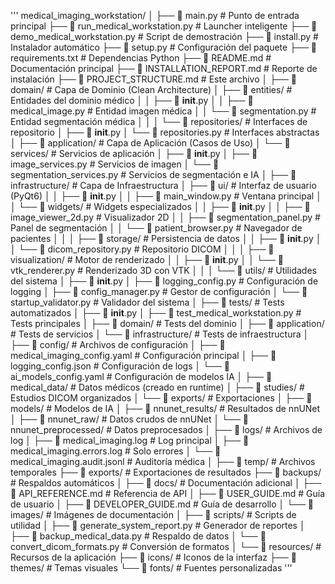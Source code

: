'''
medical_imaging_workstation/
│
├── 📄 main.py                           # Punto de entrada principal
├── 📄 run_medical_workstation.py        # Launcher inteligente
├── 📄 demo_medical_workstation.py       # Script de demostración
├── 📄 install.py                        # Instalador automático
├── 📄 setup.py                          # Configuración del paquete
├── 📄 requirements.txt                  # Dependencias Python
├── 📄 README.md                         # Documentación principal
├── 📄 INSTALLATION_REPORT.md            # Reporte de instalación
├── 📄 PROJECT_STRUCTURE.md              # Este archivo
│
├── 📁 domain/                           # Capa de Dominio (Clean Architecture)
│   ├── 📁 entities/                     # Entidades del dominio médico
│   │   ├── 📄 __init__.py
│   │   ├── 📄 medical_image.py          # Entidad imagen médica
│   │   └── 📄 segmentation.py           # Entidad segmentación médica
│   │
│   └── 📁 repositories/                 # Interfaces de repositorio
│       ├── 📄 __init__.py
│       └── 📄 repositories.py           # Interfaces abstractas
│
├── 📁 application/                      # Capa de Aplicación (Casos de Uso)
│   └── 📁 services/                     # Servicios de aplicación
│       ├── 📄 __init__.py
│       ├── 📄 image_services.py         # Servicios de imagen
│       └── 📄 segmentation_services.py  # Servicios de segmentación e IA
│
├── 📁 infrastructure/                   # Capa de Infraestructura
│   ├── 📁 ui/                          # Interfaz de usuario (PyQt6)
│   │   ├── 📄 __init__.py
│   │   ├── 📄 main_window.py           # Ventana principal
│   │   └── 📁 widgets/                 # Widgets especializados
│   │       ├── 📄 __init__.py
│   │       ├── 📄 image_viewer_2d.py   # Visualizador 2D
│   │       ├── 📄 segmentation_panel.py # Panel de segmentación
│   │       └── 📄 patient_browser.py   # Navegador de pacientes
│   │
│   ├── 📁 storage/                     # Persistencia de datos
│   │   ├── 📄 __init__.py
│   │   └── 📄 dicom_repository.py      # Repositorio DICOM
│   │
│   ├── 📁 visualization/               # Motor de renderizado
│   │   ├── 📄 __init__.py
│   │   └── 📄 vtk_renderer.py          # Renderizado 3D con VTK
│   │
│   └── 📁 utils/                       # Utilidades del sistema
│       ├── 📄 __init__.py
│       ├── 📄 logging_config.py        # Configuración de logging
│       ├── 📄 config_manager.py        # Gestor de configuración
│       └── 📄 startup_validator.py     # Validador del sistema
│
├── 📁 tests/                           # Tests automatizados
│   ├── 📄 __init__.py
│   ├── 📄 test_medical_workstation.py  # Tests principales
│   ├── 📁 domain/                      # Tests del dominio
│   ├── 📁 application/                 # Tests de servicios
│   └── 📁 infrastructure/              # Tests de infraestructura
│
├── 📁 config/                          # Archivos de configuración
│   ├── 📄 medical_imaging_config.yaml  # Configuración principal
│   ├── 📄 logging_config.json          # Configuración de logs
│   └── 📄 ai_models_config.yaml        # Configuración de modelos IA
│
├── 📁 medical_data/                    # Datos médicos (creado en runtime)
│   ├── 📁 studies/                     # Estudios DICOM organizados
│   └── 📁 exports/                     # Exportaciones
│
├── 📁 models/                          # Modelos de IA
│   ├── 📁 nnunet_results/              # Resultados de nnUNet
│   ├── 📁 nnunet_raw/                  # Datos crudos de nnUNet
│   └── 📁 nnunet_preprocessed/         # Datos preprocesados
│
├── 📁 logs/                            # Archivos de log
│   ├── 📄 medical_imaging.log          # Log principal
│   ├── 📄 medical_imaging.errors.log   # Solo errores
│   └── 📄 medical_imaging.audit.jsonl  # Auditoría médica
│
├── 📁 temp/                            # Archivos temporales
├── 📁 exports/                         # Exportaciones de resultados
├── 📁 backups/                         # Respaldos automáticos
│
├── 📁 docs/                            # Documentación adicional
│   ├── 📄 API_REFERENCE.md             # Referencia de API
│   ├── 📄 USER_GUIDE.md                # Guía de usuario
│   ├── 📄 DEVELOPER_GUIDE.md           # Guía de desarrollo
│   └── 📁 images/                      # Imágenes de documentación
│
├── 📁 scripts/                         # Scripts de utilidad
│   ├── 📄 generate_system_report.py    # Generador de reportes
│   ├── 📄 backup_medical_data.py       # Respaldo de datos
│   └── 📄 convert_dicom_formats.py     # Conversión de formatos
│
└── 📁 resources/                       # Recursos de la aplicación
    ├── 📁 icons/                       # Iconos de la interfaz
    ├── 📁 themes/                      # Temas visuales
    └── 📁 fonts/                       # Fuentes personalizadas
'''